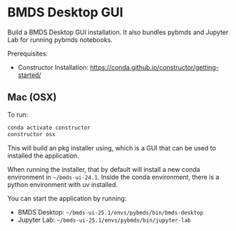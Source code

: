 # BMDS Desktop GUI

Build a BMDS Desktop GUI installation. It also bundles pybmds and Jupyter Lab for running pybmds notebooks.

Prerequisites:

* Constructor Installation: https://conda.github.io/constructor/getting-started/

## Mac (OSX)

To run:

```bash
conda activate constructor
constructor osx
```

This will build an pkg installer using, which is a GUI that can be used to installed the application.

When running the installer, that by default will install a new conda environment in `~/bmds-ui-24.1`. Inside the conda environment, there is a python environment with uv installed.

You can start the application by running:

* BMDS Desktop: `~/bmds-ui-25.1/envs/pybmds/bin/bmds-desktop`
* Jupyter Lab:  `~/bmds-ui-25.1/envs/pybmds/bin/jupyter-lab`
